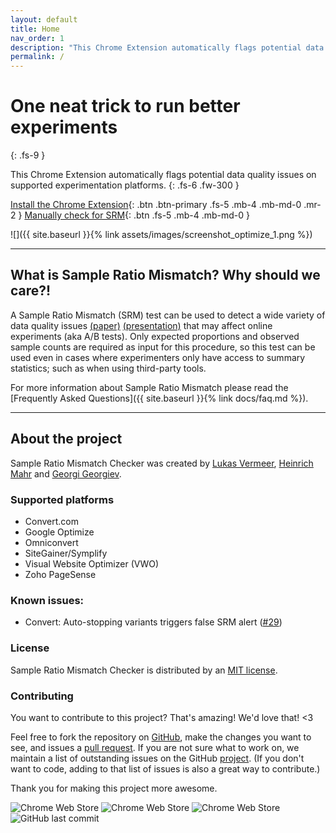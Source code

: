 ```yaml
---
layout: default
title: Home
nav_order: 1
description: "This Chrome Extension automatically flags potential data quality issues on supported experimentation platforms."
permalink: /
---
```


# One neat trick to run better experiments
{: .fs-9 }

This Chrome Extension automatically flags potential data quality issues on supported experimentation platforms.
{: .fs-6 .fw-300 }

[Install the Chrome Extension](https://chrome.google.com/webstore/detail/sample-ratio-mismatch-srm/ikielffdbameifemkibfheolelbohipn){: .btn .btn-primary .fs-5 .mb-4 .mb-md-0 .mr-2 } [Manually check for SRM](https://lukasvermeer.nl/srm/microsite/){: .btn .fs-5 .mb-4 .mb-md-0 }

![]({{ site.baseurl }}{% link assets/images/screenshot_optimize_1.png %})

---

## What is Sample Ratio Mismatch? Why should we care?!

A Sample Ratio Mismatch (SRM) test can be used to detect a wide variety of data quality issues [(paper)](https://dl.acm.org/citation.cfm?id=3330722) [(presentation)](https://conversionhotel.com/session/keynote-2019-run-better-experiments-srm-checks/) that may affect online experiments (aka A/B tests). Only expected proportions and observed sample counts are required as input for this procedure, so this test can be used even in cases where experimenters only have access to summary statistics; such as when using third-party tools.

For more information about Sample Ratio Mismatch please read the [Frequently Asked Questions]({{ site.baseurl }}{% link docs/faq.md %}).

---

## About the project

Sample Ratio Mismatch Checker was created by [Lukas Vermeer](http://lukasvermeer.nl), [Heinrich Mahr](https://heinrich333.github.io) and [Georgi Georgiev](http://blog.analytics-toolkit.com).

### Supported platforms

- Convert.com
- Google Optimize
- Omniconvert
- SiteGainer/Symplify
- Visual Website Optimizer (VWO)
- Zoho PageSense

### Known issues:

- Convert: Auto-stopping variants triggers false SRM alert ([#29](https://github.com/lukasvermeer/srm/issues/29))

### License

Sample Ratio Mismatch Checker is distributed by an [MIT license](https://github.com/lukasvermeer/srm/tree/master/LICENSE).

### Contributing

You want to contribute to this project? That's amazing! We'd love that! <3

Feel free to fork the repository on [GitHub](http://github.com/lukasvermeer/srm), make the changes you want to see, and issues a [pull request](https://help.github.com/en/github/collaborating-with-issues-and-pull-requests/about-pull-requests). If you are not sure what to work on, we maintain a list of outstanding issues on the GitHub [project](https://github.com/lukasvermeer/srm/issues). (If you don't want to code, adding to that list of issues is also a great way to contribute.)

Thank you for making this project more awesome.

![Chrome Web Store](https://img.shields.io/chrome-web-store/v/ikielffdbameifemkibfheolelbohipn?label=Store%20Release)
![Chrome Web Store](https://img.shields.io/chrome-web-store/stars/ikielffdbameifemkibfheolelbohipn?label=Store%20Rating)
![Chrome Web Store](https://img.shields.io/chrome-web-store/users/ikielffdbameifemkibfheolelbohipn?label=Extension%20Users)
![GitHub last commit](https://img.shields.io/github/last-commit/lukasvermeer/srm?label=Last%20Repo%20Commit)
